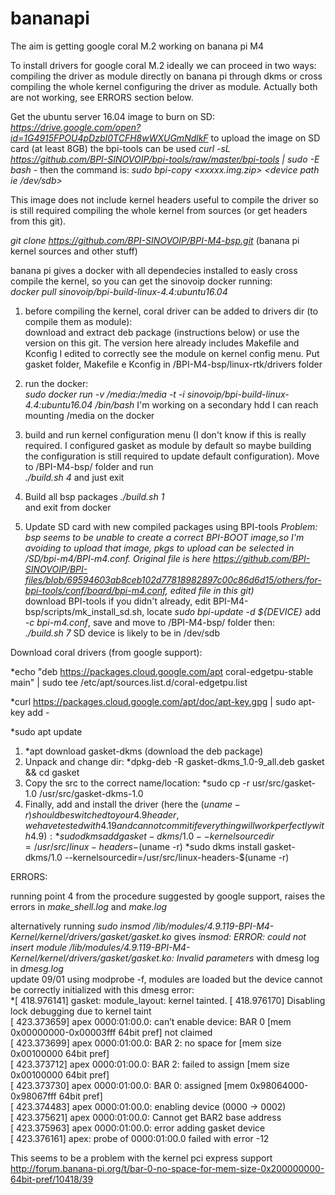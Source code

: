 # bananapi

The aim is getting google coral M.2 working on banana pi M4

To install drivers for google coral M.2 ideally we can proceed in two ways: compiling the driver as module directly on banana pi through dkms or cross compiling the whole kernel configuring the driver as module. Actually both are not working, see ERRORS section below.  

Get the ubuntu server 16.04 image to burn on SD:  
*https://drive.google.com/open?id=1G4915FPOU4pDzbI0TCFH8wWXUGmNdlkF* to upload the image on SD card (at least 8GB) the bpi-tools can be used *curl -sL https://github.com/BPI-SINOVOIP/bpi-tools/raw/master/bpi-tools | sudo -E bash -* then the command is: *sudo bpi-copy <xxxxx.img.zip> <device path ie /dev/sdb>*  

This image does not include kernel headers useful to compile the driver so is still required compiling the whole kernel from sources (or get headers from this git).  

*git clone https://github.com/BPI-SINOVOIP/BPI-M4-bsp.git* (banana pi kernel sources and other stuff)

banana pi gives a docker with all dependecies installed to easly cross compile the kernel, so you can get the sinovoip docker running:   
*docker pull sinovoip/bpi-build-linux-4.4:ubuntu16.04*  

1) before compiling the kernel, coral driver can be added to drivers dir (to compile them as module):  
download and extract deb package (instructions below) or use the version on this git. The version here already includes Makefile and Kconfig I edited to correctly see the module on kernel config menu. Put gasket folder, Makefile e Kconfig in /BPI-M4-bsp/linux-rtk/drivers folder   

2) run the docker:  
*sudo docker run -v /media:/media -t -i sinovoip/bpi-build-linux-4.4:ubuntu16.04 /bin/bash*
I'm working on a secondary hdd I can reach mounting /media on the docker

3) build and run kernel configuration menu (I don't know if this is really required. I configured gasket as module by default so maybe building the configuration is still required to update default configuration). Move to /BPI-M4-bsp/ folder and run  
*./build.sh 4* and just exit  

4) Build all bsp packages 
*./build.sh 1*  
and exit from docker

5) Update SD card with new compiled packages using BPI-tools 
*Problem: bsp seems to be unable to create a correct BPI-BOOT image,so I'm avoiding to upload that image, pkgs to upload can be selected in /SD/bpi-m4/BPI-m4.conf. Original file is here https://github.com/BPI-SINOVOIP/BPI-files/blob/69594603ab8ceb102d77818982897c00c86d6d15/others/for-bpi-tools/conf/board/bpi-m4.conf, edited file in this git)*  
download BPI-tools if you didn't already, edit BPI-M4-bsp/scripts/mk_install_sd.sh, locate *sudo bpi-update -d ${DEVICE}* add *-c bpi-m4.conf*, save and move to /BPI-M4-bsp/ folder then:  
*./build.sh 7* SD device is likely to be in /dev/sdb    

Download coral drivers (from google support):  

*echo "deb https://packages.cloud.google.com/apt coral-edgetpu-stable main" | sudo tee /etc/apt/sources.list.d/coral-edgetpu.list

*curl https://packages.cloud.google.com/apt/doc/apt-key.gpg | sudo apt-key add -

*sudo apt update

1) *apt download gasket-dkms (download the deb package)   
2) Unpack and change dir: *dpkg-deb -R gasket-dkms_1.0-9_all.deb gasket && cd gasket   
3) Copy the src to the correct name/location: *sudo cp -r usr/src/gasket-1.0 /usr/src/gasket-dkms-1.0  
4) Finally, add and install the driver (here the $(uname -r) should be switched to your 4.9 header, we have tested with 4.19 and cannot commit if everything will work perfectly with 4.9):
*sudo dkms add gasket-dkms/1.0 --kernelsourcedir=/usr/src/linux-headers-$(uname -r)
*sudo dkms install gasket-dkms/1.0 --kernelsourcedir=/usr/src/linux-headers-$(uname -r)

ERRORS:

running point 4 from the procedure suggested by google support, raises the errors in *make_shell.log* and *make.log*

alternatively running *sudo insmod /lib/modules/4.9.119-BPI-M4-Kernel/kernel/drivers/gasket/gasket.ko* gives 
*insmod: ERROR: could not insert module /lib/modules/4.9.119-BPI-M4-Kernel/kernel/drivers/gasket/gasket.ko: Invalid parameters* with dmesg log in *dmesg.log*  
update 09/01 using modprobe -f, modules are loaded but the device cannot be correctly initialized with this dmesg error:  
*[ 418.976141] gasket: module_layout: kernel tainted.
[ 418.976170] Disabling lock debugging due to kernel taint  
[ 423.373659] apex 0000:01:00.0: can’t enable device: BAR 0 [mem 0x00000000-0x00003fff 64bit pref] not claimed  
[ 423.373699] apex 0000:01:00.0: BAR 2: no space for [mem size 0x00100000 64bit pref]  
[ 423.373712] apex 0000:01:00.0: BAR 2: failed to assign [mem size 0x00100000 64bit pref]  
[ 423.373730] apex 0000:01:00.0: BAR 0: assigned [mem 0x98064000-0x98067fff 64bit pref]  
[ 423.374483] apex 0000:01:00.0: enabling device (0000 -> 0002)  
[ 423.375621] apex 0000:01:00.0: Cannot get BAR2 base address  
[ 423.375963] apex 0000:01:00.0: error adding gasket device  
[ 423.376161] apex: probe of 0000:01:00.0 failed with error -12  

This seems to be a problem with the kernel pci express support http://forum.banana-pi.org/t/bar-0-no-space-for-mem-size-0x200000000-64bit-pref/10418/39

